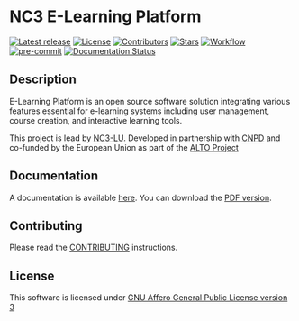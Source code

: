 # NC3 E-Learning Platform

[![Latest release](https://img.shields.io/github/release/informed-governance-project/NISINP.svg?style=flat-square)](https://github.com/informed-governance-project/NISINP/releases/latest)
[![License](https://img.shields.io/github/license/informed-governance-project/NISINP.svg?style=flat-square)](https://www.gnu.org/licenses/agpl-3.0.html)
[![Contributors](https://img.shields.io/github/contributors/informed-governance-project/NISINP.svg?style=flat-square)](https://github.com/informed-governance-project/NISINP/graphs/contributors)
[![Stars](https://img.shields.io/github/stars/informed-governance-project/NISINP.svg?style=flat-square)](https://github.com/informed-governance-project/NISINP/stargazers)
[![Workflow](https://github.com/informed-governance-project/NISINP/workflows/Python%20application%20tests/badge.svg?style=flat-square)](https://github.com/informed-governance-project/NISINP/actions?query=workflow%3A%22Python+application+tests%22)
[![pre-commit](https://img.shields.io/badge/pre--commit-enabled-brightgreen?logo=pre-commit&logoColor=white)](https://github.com/pre-commit/pre-commit)
[![Documentation Status](https://readthedocs.org/projects/nisinp/badge/?version=latest)](https://nisinp.readthedocs.io/en/latest/?badge=latest)

## Description

E-Learning Platform  is an open source software solution integrating various features essential for e-learning systems including user management, course creation, and interactive learning tools.

This project is lead by [NC3-LU](https://www.nc3.lu).
Developed in partnership with [CNPD](https://cnpd.public.lu/en.html) and co-funded by the European Union as part of the [ALTO Project](https://ec.europa.eu/info/funding-tenders/opportunities/portal/screen/how-to-participate/org-details/999999999/project/101074915/program/43251589/details)

## Documentation

A documentation is available [here](https://elearning.readthedocs.io).
You can download the
[PDF version](https://elearning.readthedocs.io/_/downloads/en/latest/pdf/).


## Contributing

Please read the [CONTRIBUTING](CONTRIBUTING.md) instructions.


## License

This software is licensed under
[GNU Affero General Public License version 3](https://www.gnu.org/licenses/agpl-3.0.html)
